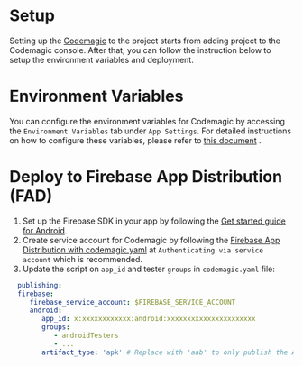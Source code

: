 # Setup

Setting up the [Codemagic](https://codemagic.io/start/) to the project starts from adding project to
the Codemagic console.
After that, you can follow the instruction below to setup the environment variables and deployment.

# Environment Variables

You can configure the environment variables for Codemagic by accessing the `Environment Variables`
tab under `App Settings`.
For detailed instructions on how to configure these variables, please refer
to [this document](https://docs.codemagic.io/yaml-basic-configuration/configuring-environment-variables/#configuring-environment-variables)
.

# Deploy to Firebase App Distribution (FAD)

1. Set up the Firebase SDK in your app by following
   the [Get started guide for Android](https://firebase.google.com/docs/android/setup).
2. Create service account for Codemagic by following
   the [Firebase App Distribution with codemagic.yaml](https://docs.codemagic.io/yaml-publishing/firebase-app-distribution/)
   at `Authenticating via service account` which is recommended.
3. Update the script on `app_id` and tester `groups` in `codemagic.yaml` file:

```yaml
  publishing:
  firebase:
     firebase_service_account: $FIREBASE_SERVICE_ACCOUNT
     android:
        app_id: x:xxxxxxxxxxxx:android:xxxxxxxxxxxxxxxxxxxxxx
        groups:
           - androidTesters
           - ...
        artifact_type: 'apk' # Replace with 'aab' to only publish the Android app bundle
```
